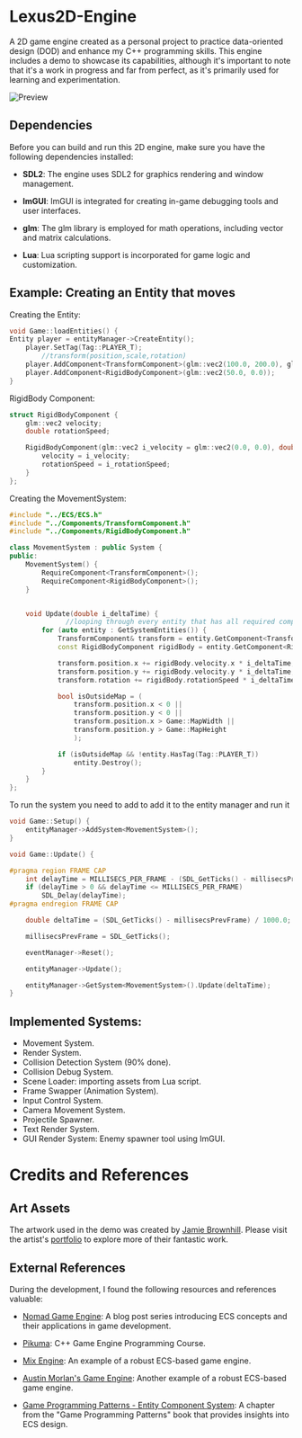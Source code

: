 # Lexus2D-Engine

A 2D game engine created as a personal project to practice data-oriented design (DOD) and enhance my C++ programming skills. This engine includes a demo to showcase its capabilities, although it's important to note that it's a work in progress and far from perfect, as it's primarily used for learning and experimentation. 

![Preview](https://s11.gifyu.com/images/SgG7q.gif)

## Dependencies

Before you can build and run this 2D engine, make sure you have the following dependencies installed:

- **SDL2**: The engine uses SDL2 for graphics rendering and window management.

- **ImGUI**: ImGUI is integrated for creating in-game debugging tools and user interfaces.

- **glm**: The glm library is employed for math operations, including vector and matrix calculations.

- **Lua**: Lua scripting support is incorporated for game logic and customization.

## Example: Creating an Entity that moves
Creating the Entity:

```cpp
void Game::loadEntities() {
Entity player = entityManager->CreateEntity();
	player.SetTag(Tag::PLAYER_T);
        //transform(position,scale,rotation)
	player.AddComponent<TransformComponent>(glm::vec2(100.0, 200.0), glm::vec2(2, 2), 0.0);
	player.AddComponent<RigidBodyComponent>(glm::vec2(50.0, 0.0));
}
```
RigidBody Component:

```cpp
struct RigidBodyComponent {
	glm::vec2 velocity;
	double rotationSpeed;

	RigidBodyComponent(glm::vec2 i_velocity = glm::vec2(0.0, 0.0), double i_rotationSpeed = 0.0) {
		velocity = i_velocity;
		rotationSpeed = i_rotationSpeed;
	}
};
```

Creating the MovementSystem:

```cpp
#include "../ECS/ECS.h"
#include "../Components/TransformComponent.h"
#include "../Components/RigidBodyComponent.h"

class MovementSystem : public System {
public:
	MovementSystem() {
		RequireComponent<TransformComponent>();
		RequireComponent<RigidBodyComponent>();
	}


	void Update(double i_deltaTime) {
              //looping through every entity that has all required component
		for (auto entity : GetSystemEntities()) {
			TransformComponent& transform = entity.GetComponent<TransformComponent>();
			const RigidBodyComponent rigidBody = entity.GetComponent<RigidBodyComponent>();

			transform.position.x += rigidBody.velocity.x * i_deltaTime;
			transform.position.y += rigidBody.velocity.y * i_deltaTime;
			transform.rotation += rigidBody.rotationSpeed * i_deltaTime;

			bool isOutsideMap = (
				transform.position.x < 0 ||
				transform.position.y < 0 ||
				transform.position.x > Game::MapWidth ||
				transform.position.y > Game::MapHeight
				);

			if (isOutsideMap && !entity.HasTag(Tag::PLAYER_T))
				entity.Destroy();
		}
	}
};
```

To run the system you need to add to add it to the entity manager and run it

```cpp
void Game::Setup() {
	entityManager->AddSystem<MovementSystem>();
}

void Game::Update() {

#pragma region FRAME CAP
	int delayTime = MILLISECS_PER_FRAME - (SDL_GetTicks() - millisecsPrevFrame);
	if (delayTime > 0 && delayTime <= MILLISECS_PER_FRAME)
		SDL_Delay(delayTime);
#pragma endregion FRAME CAP

	double deltaTime = (SDL_GetTicks() - millisecsPrevFrame) / 1000.0;

	millisecsPrevFrame = SDL_GetTicks();

	eventManager->Reset();

	entityManager->Update();

	entityManager->GetSystem<MovementSystem>().Update(deltaTime);
}
```

## Implemented Systems:

- Movement System.
- Render System.
- Collision Detection System (90% done).
- Collision Debug System.
- Scene Loader: importing assets from Lua script.
- Frame Swapper (Animation System).
- Input Control System.
- Camera Movement System.
- Projectile Spawner.
- Text Render System.
- GUI Render System: Enemy spawner tool using ImGUI.

# Credits and References

## Art Assets

The artwork used in the demo was created by [Jamie Brownhill](https://ko-fi.com/jamiebrownhill). Please visit the artist's [portfolio](https://www.jamiebrownhill.com/) to explore more of their fantastic work.

## External References

During the development, I found the following resources and references valuable:

- [Nomad Game Engine](https://savas.ca/nomad): A blog post series introducing ECS concepts and their applications in game development.

- [Pikuma](https://pikuma.com/courses/cpp-2d-game-engine-development): C++ Game Engine Programming Course.

- [Mix Engine](https://github.com/arvidsson/Mix): An example of a robust ECS-based game engine.

- [Austin Morlan's Game Engine](https://austinmorlan.com/posts/entity_component_system/): Another example of a robust ECS-based game engine.

- [Game Programming Patterns - Entity Component System](https://gameprogrammingpatterns.com/component.html): A chapter from the "Game Programming Patterns" book that provides insights into ECS design.


